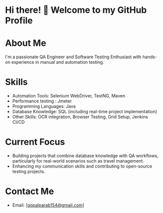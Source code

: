 # Hi there! 👋 Welcome to my GitHub Profile
# About Me
I'm a passionate QA Engineer and Software Testing Enthusiast with hands-on experience in manual and automation testing.

# Skills
* Automation Tools: Selenium WebDriver, TestNG, Maven
* Performance testing : Jmeter
* Programming Languages: Java
* Database Knowledge: SQL (including real-time project implementation)
* Other Skills: OCR integration, Browser Testing, Grid Setup, Jenkins CI/CD
# Current Focus
* Building projects that combine database knowledge with QA workflows, particularly for real-world scenarios such as travel management.
* Enhancing my communication skills and contributing to open-source testing projects.
# Contact Me
* Email: [gopalparab154@gmail.com]
